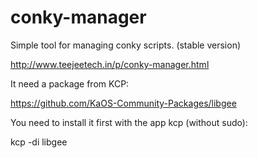 conky-manager
=============

Simple tool for managing conky scripts. (stable version)


http://www.teejeetech.in/p/conky-manager.html


It need a package from KCP: 

https://github.com/KaOS-Community-Packages/libgee

You need to install it first with the app kcp (without sudo):

kcp -di libgee


